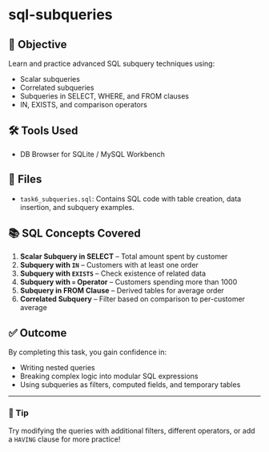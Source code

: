 # sql-subqueries

## 🎯 Objective
Learn and practice advanced SQL subquery techniques using:
- Scalar subqueries
- Correlated subqueries
- Subqueries in SELECT, WHERE, and FROM clauses
- IN, EXISTS, and comparison operators

## 🛠 Tools Used
- DB Browser for SQLite / MySQL Workbench

## 📁 Files
- `task6_subqueries.sql`: Contains SQL code with table creation, data insertion, and subquery examples.

## 📚 SQL Concepts Covered
1. **Scalar Subquery in SELECT** – Total amount spent by customer  
2. **Subquery with `IN`** – Customers with at least one order  
3. **Subquery with `EXISTS`** – Check existence of related data  
4. **Subquery with `=` Operator** – Customers spending more than 1000  
5. **Subquery in FROM Clause** – Derived tables for average order  
6. **Correlated Subquery** – Filter based on comparison to per-customer average

## ✅ Outcome
By completing this task, you gain confidence in:
- Writing nested queries
- Breaking complex logic into modular SQL expressions
- Using subqueries as filters, computed fields, and temporary tables

---

### 🧠 Tip
Try modifying the queries with additional filters, different operators, or add a `HAVING` clause for more practice!

